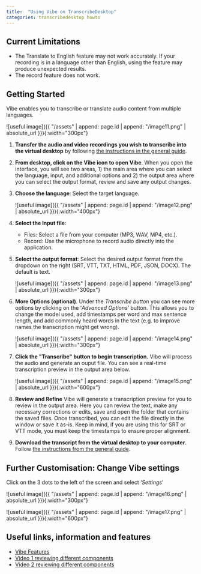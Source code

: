 ```yaml
---
title:  "Using Vibe on TranscribeDesktop"
categories: transcribedesktop howto
---
```


## Current Limitations
* The Translate to English feature may not work accurately. If your recording is in a language other than English, using the feature may produce unexpected results.
* The record feature does not work.

## Getting Started
Vibe enables you to transcribe or translate audio content from multiple languages.

![useful image]({{ "/assets" | append: page.id | append: "/image11.png" | absolute_url }}){:width="300px"}

1. **Transfer the audio and video recordings you wish to transcribe into the virtual desktop** by following [the instructions in the general guide](https://tutorials.rc.nectar.org.au/virtual-desktop-service/03-general-tasks#transferring-files). 

2. **From desktop, click on the Vibe icon to open Vibe**. When you open the interface, you will see two areas, 1) the main area where you can select the language, input, and additional options and 2) the output area where you can select the output format, review and save any output changes. 

3. **Choose the language**: Select the target language.  

    ![useful image]({{ "/assets" | append: page.id | append: "/image12.png" | absolute_url }}){:width="400px"}

4. **Select the Input file**: 
    * Files: Select a file from your computer (MP3, WAV, MP4, etc.).  
    * Record: Use the microphone to record audio directly into the application. 

5.  **Select the output format**: 
    Select the desired output format from the dropdown on the right (SRT, VTT, TXT, HTML, PDF, JSON, DOCX). The default is text. 
 
    ![useful image]({{ "/assets" | append: page.id | append: "/image13.png" | absolute_url }}){:width="300px"}
6. **More Options (optional)**. Under the <i>Transcribe button</i> you can see more options by clicking on the ‘<i>Advanced Options</i>’ button.  This allows you to change the model used, add timestamps per word and max sentence length, and add commonly heard words in the text (e.g. to improve names the transcription might get wrong).

    ![useful image]({{ "/assets" | append: page.id | append: "/image14.png" | absolute_url }}){:width="300px"}

7. **Click the "Transcribe" button to begin transcription.** Vibe will process the audio and generate an ouput file. You can see a real-time transcription preview in the output area below. 

    ![useful image]({{ "/assets" | append: page.id | append: "/image15.png" | absolute_url }}){:width="600px"}

 8. **Review and Refine**
    Vibe will generate a transcription preview for you to review in the output area. Here you can review the text, make any necessary corrections or edits, save and open the folder that contains the saved files. Once transcribed, you can edit the file directly in the window or save it as-is. Keep in mind, if you are using this for SRT or VTT mode, you must keep the timestamps to ensure proper alignment.

9. **Download the transcript from the virtual desktop to your computer**. Follow [the instructions from the general guide](https://tutorials.rc.nectar.org.au/virtual-desktop-service/03-general-tasks#downloading-a-file-from-the-virtual-desktop-to-your-local-computer).

## Further Customisation: Change Vibe settings 

Click on the 3 dots to the left of the screen and select ‘<i>Settings</i>’ 

 ![useful image]({{ "/assets" | append: page.id | append: "/image16.png" | absolute_url }}){:width="300px"}

 ![useful image]({{ "/assets" | append: page.id | append: "/image17.png" | absolute_url }}){:width="600px"}

## Useful links, information and features
- [Vibe Features](https://thewh1teagle.github.io/vibe/features) 
- [Video 1 reviewing different components](https://blog.lon.tv/2024/08/11/vibe-is-a-free-cross-platform-transcription-app/)
- [Video 2 reviewing different components](https://geekazine.com/ai/vibe-ai-transcribe-audio-through-your-computer/)